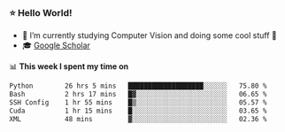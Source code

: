 ### ⭐️ Hello World!

<!--
**hologerry/hologerry** is a ✨ _special_ ✨ repository because its `README.md` (this file) appears on your GitHub profile.

Here are some ideas to get you started:

- 🔭 I’m currently working and studying on Computer Vision
- 🌱 I’m currently learning at Peking University
- 💬 Ask me about 
- 📫 How to reach me: E-mail
- 😄 Pronouns: he/his
- ⚡ Fun fact: Music is the Power
-->


- 🔭 I’m currently studying Computer Vision and doing some cool stuff 🤖
- 🎓 [Google Scholar](https://scholar.google.com/citations?user=3ykqW9wAAAAJ&hl=en)


📊 **This week I spent my time on**

<!--START_SECTION:waka-->

```txt
Python        26 hrs 5 mins   ███████████████████░░░░░░   75.80 %
Bash          2 hrs 17 mins   █▓░░░░░░░░░░░░░░░░░░░░░░░   06.65 %
SSH Config    1 hr 55 mins    █▒░░░░░░░░░░░░░░░░░░░░░░░   05.57 %
Cuda          1 hr 15 mins    █░░░░░░░░░░░░░░░░░░░░░░░░   03.65 %
XML           48 mins         ▓░░░░░░░░░░░░░░░░░░░░░░░░   02.36 %
```

<!--END_SECTION:waka-->
